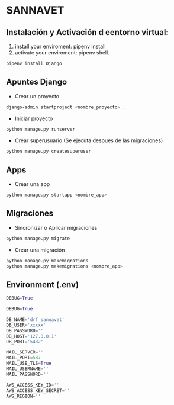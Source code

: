 # SANNAVET



## Instalación y Activación d eentorno virtual:

1. install your enviroment: pipenv install
2. activate your enviroment: pipenv shell.

```sh
pipenv install Django
```

## Apuntes Django

- Crear un proyecto

```sh
django-admin startproject <nombre_proyecto> .
```

- Iniciar proyecto

```sh
python manage.py runserver
```

- Crear superusuario (Se ejecuta despues de las migraciones)

```sh
python manage.py createsuperuser
```

## Apps



- Crear una app

```sh
python manage.py startapp <nombre_app>
```

## Migraciones

- Sincronizar o Aplicar migraciones

```sh
python manage.py migrate
```

- Crear una migración

```sh
python manage.py makemigrations
python manage.py makemigrations <nombre_app>
```

## Environment (.env)

```py
DEBUG=True

DEBUG=True

DB_NAME='drf_sannavet'
DB_USER='xxxxx'
DB_PASSWORD=''
DB_HOST='127.0.0.1'
DB_PORT='5432'

MAIL_SERVER=''
MAIL_PORT=587
MAIL_USE_TLS=True
MAIL_USERNAME=''
MAIL_PASSWORD=''

AWS_ACCESS_KEY_ID=''
AWS_ACCESS_KEY_SECRET=''
AWS_REGION=''

```
